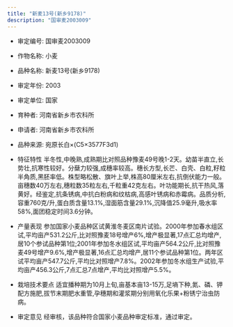 ```yaml
---
title: "新麦13号(新乡9178)"
description: "国审麦2003009"
---
```

* 审定编号:  国审麦2003009

*  作物名称:  小麦

*  品种名称:  新麦13号(新乡9178)

*  审定年份:  2003

*  审定单位:  国家

* 育种者:  河南省新乡市农科所

*  申请者:  河南省新乡市农科所

*  品种来源:  宛原长白×(C5×3577F3d1)

*  特征特性
半冬性,中晚熟,成熟期比对照品种豫麦49号晚1-2天。幼苗半直立,长势壮,抗寒性较好。分蘖力较强,成穗率较高。穗长方型,长芒、白壳、白粒,籽粒半角质,黑胚率低。株型略松散、旗叶上举,株高80厘米左右,抗倒伏能力一般。亩穗数40万左右,穗粒数35粒左右,千粒重42克左右。叶功能期长,抗干热风,落黄好。经鉴定,抗条锈病,中抗白粉病和纹枯病,高感叶锈病和赤霉病。品质分析,容重760克/升,蛋白质含量13.1%,湿面筋含量29.1%,沉降值25.9毫升,吸水率58%,面团稳定时间3.6分钟。

*  产量表现
参加国家小麦品种区试黄淮冬麦区南片试验。2000年参加春水组区试,平均亩产531.2公斤,比对照豫麦18号增产6%,增产极显著,17点汇总均增产,居10个参试品种第1位;2001年参加冬水组区试,平均亩产564.2公斤,比对照豫麦49号增产9.6%,增产极显著,16点汇总均增产,居11个参试品种第1位。两年区试平均亩产547.7公斤,平均比对照增产7.8%。2002年参加冬水组生产试验,平均亩产456.3公斤,7点汇总7点增产,平均比对照增产5.5%。

*  栽培技术要点
适宜播种期为10月上旬,亩基本亩13-15万,足墒下种,氮、磷、钾配方施肥,拔节末期肥水重管,孕穗期和灌浆期分别用氧化乐果+粉锈宁治虫防病。

*  审定意见
经审核，该品种符合国家小麦品种审定标准，通过审定。
